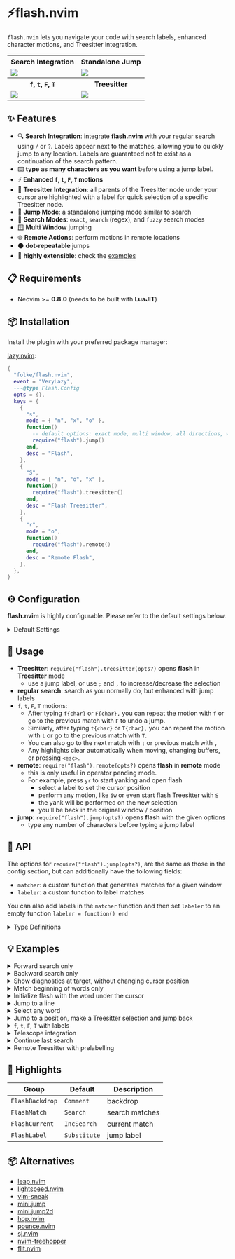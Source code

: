 # ⚡flash.nvim

`flash.nvim` lets you navigate your code with search labels,
enhanced character motions, and Treesitter integration.

<table>
  <tr>
    <th>Search Integration</th>
    <th>Standalone Jump</th>
  </tr>
  <tr>
    <td>
      <img src="https://github.com/folke/flash.nvim/assets/292349/e0ac4cbc-fa54-4505-8261-43ec0505518d" />
    </td>
    <td>
      <img src="https://github.com/folke/flash.nvim/assets/292349/90af85e3-3f22-4c51-af4b-2a2488c9560b" />
    </td>
  </tr>
  <tr>
    <th><code>f</code>, <code>t</code>, <code>F</code>, <code>T</code></th>
    <th>Treesitter</th>
  </tr>
  <tr>
    <td>
      <img src="https://github.com/folke/flash.nvim/assets/292349/379cb2de-8ec3-4acf-8811-d3590a5854b6" />
    </td>
    <td>
      <img src="https://github.com/folke/flash.nvim/assets/292349/b963b05e-3d28-45ff-b43a-928a06e5f92a" />
    </td>
  </tr>
</table>

## ✨ Features

- 🔍 **Search Integration**: integrate **flash.nvim** with your regular
  search using `/` or `?`. Labels appear next to the matches,
  allowing you to quickly jump to any location. Labels are
  guaranteed not to exist as a continuation of the search pattern.
- ⌨️ **type as many characters as you want** before using a jump label.
- ⚡ **Enhanced `f`, `t`, `F`, `T` motions**
- 🌳 **Treesitter Integration**: all parents of the Treesitter node
  under your cursor are highlighted with a label for quick selection
  of a specific Treesitter node.
- 🎯 **Jump Mode**: a standalone jumping mode similar to search
- 🔎 **Search Modes**: `exact`, `search` (regex), and `fuzzy` search modes
- 🪟 **Multi Window** jumping
- 🌐 **Remote Actions**: perform motions in remote locations
- ⚫ **dot-repeatable** jumps
- 📡 **highly extensible**: check the [examples](https://github.com/folke/flash.nvim#-examples)

## 📋 Requirements

- Neovim >= **0.8.0** (needs to be built with **LuaJIT**)

## 📦 Installation

Install the plugin with your preferred package manager:

[lazy.nvim](https://github.com/folke/lazy.nvim):

```lua
{
  "folke/flash.nvim",
  event = "VeryLazy",
  ---@type Flash.Config
  opts = {},
  keys = {
    {
      "s",
      mode = { "n", "x", "o" },
      function()
        -- default options: exact mode, multi window, all directions, with a backdrop
        require("flash").jump()
      end,
      desc = "Flash",
    },
    {
      "S",
      mode = { "n", "o", "x" },
      function()
        require("flash").treesitter()
      end,
      desc = "Flash Treesitter",
    },
    {
      "r",
      mode = "o",
      function()
        require("flash").remote()
      end,
      desc = "Remote Flash",
    },
  },
}
```

## ⚙️ Configuration

**flash.nvim** is highly configurable. Please refer to the default settings below.

<details><summary>Default Settings</summary>

```lua
{
  -- labels = "abcdefghijklmnopqrstuvwxyz",
  labels = "asdfghjklqwertyuiopzxcvbnm",
  search = {
    -- search/jump in all windows
    multi_window = true,
    -- search direction
    forward = true,
    -- when `false`, find only matches in the given direction
    wrap = true,
    ---@type Flash.Pattern.Mode
    -- Each mode will take ignorecase and smartcase into account.
    -- * exact: exact match
    -- * search: regular search
    -- * fuzzy: fuzzy search
    -- * fun(str): custom function that returns a pattern
    --   For example, to only match at the beginning of a word:
    --   mode = function(str)
    --     return "\\<" .. str
    --   end,
    mode = "exact",
    -- behave like `incsearch`
    incremental = false,
    -- Excluded filetypes and custom window filters
    ---@type (string|fun(win:window))[]
    exclude = {
      "notify",
      "noice",
      "cmp_menu",
      function(win)
        -- exclude non-focusable windows
        return not vim.api.nvim_win_get_config(win).focusable
      end,
    },
    -- Optional trigger character that needs to be typed before
    -- a jump label can be used. It's NOT recommended to set this,
    -- unless you know what you're doing
    trigger = "",
    -- max pattern length. If the pattern length is equal to this
    -- labels will no longer be skipped. When it exceeds this length
    -- it will either end in a jump or terminate the search
    max_length = nil, ---@type number?
  },
  jump = {
    -- save location in the jumplist
    jumplist = true,
    -- jump position
    pos = "start", ---@type "start" | "end" | "range"
    -- add pattern to search history
    history = false,
    -- add pattern to search register
    register = false,
    -- clear highlight after jump
    nohlsearch = false,
    -- automatically jump when there is only one match
    autojump = false,
    -- You can force inclusive/exclusive jumps by setting the
    -- `inclusive` option. By default it will be automatically
    -- set based on the mode.
    inclusive = nil, ---@type boolean?
    -- jump position offset. Not used for range jumps.
    -- 0: default
    -- 1: when pos == "end" and pos < current position
    offset = nil, ---@type number
  },
  highlight = {
    label = {
      -- add a label for the first match in the current window.
      -- you can always jump to the first match with `<CR>`
      current = true,
      -- show the label after the match
      after = true, ---@type boolean|number[]
      -- show the label before the match
      before = false, ---@type boolean|number[]
      -- position of the label extmark
      style = "overlay", ---@type "eol" | "overlay" | "right_align" | "inline"
      -- flash tries to re-use labels that were already assigned to a position,
      -- when typing more characters. By default only lower-case labels are re-used.
      reuse = "lowercase", ---@type "lowercase" | "all"
    },
    -- show a backdrop with hl FlashBackdrop
    backdrop = true,
    -- Highlight the search matches
    matches = true,
    -- extmark priority
    priority = 5000,
    groups = {
      match = "FlashMatch",
      current = "FlashCurrent",
      backdrop = "FlashBackdrop",
      label = "FlashLabel",
    },
  },
  -- action to perform when picking a label.
  -- defaults to the jumping logic depending on the mode.
  ---@type fun(match:Flash.Match, state:Flash.State)|nil
  action = nil,
  -- initial pattern to use when opening flash
  pattern = "",
  -- When `true`, flash will try to continue the last search
  continue = false,
  -- You can override the default options for a specific mode.
  -- Use it with `require("flash").jump({mode = "forward"})`
  ---@type table<string, Flash.Config>
  modes = {
    -- options used when flash is activated through
    -- a regular search with `/` or `?`
    search = {
      enabled = true, -- enable flash for search
      highlight = { backdrop = false },
      jump = { history = true, register = true, nohlsearch = true },
      search = {
        -- `forward` will be automatically set to the search direction
        -- `mode` is always set to `search`
        -- `incremental` is set to `true` when `incsearch` is enabled
      },
    },
    -- options used when flash is activated through
    -- `f`, `F`, `t`, `T`, `;` and `,` motions
    char = {
      enabled = true,
      -- by default all keymaps are enabled, but you can disable some of them,
      -- by removing them from the list.
      keys = { "f", "F", "t", "T", ";", "," },
      search = { wrap = false },
      highlight = { backdrop = true },
      jump = { register = false },
    },
    -- options used for treesitter selections
    -- `require("flash").treesitter()`
    treesitter = {
      labels = "abcdefghijklmnopqrstuvwxyz",
      jump = { pos = "range" },
      highlight = {
        label = { before = true, after = true, style = "inline" },
        backdrop = false,
        matches = false,
      },
    },
    -- options used for remote flash
    remote = {}
  },
  -- options for the floating window that shows the prompt,
  -- for regular jumps
  prompt = {
    enabled = true,
    prefix = { { "⚡", "FlashPromptIcon" } },
    win_config = {
      relative = "editor",
      width = 1, -- when <=1 it's a percentage of the editor width
      height = 1,
      row = -1, -- when negative it's an offset from the bottom
      col = 0, -- when negative it's an offset from the right
      zindex = 1000,
    },
  },
}
```

</details>

## 🚀 Usage

- **Treesitter**: `require("flash").treesitter(opts?)` opens **flash** in **Treesitter** mode
  - use a jump label, or use `;` and `,` to increase/decrease the selection
- **regular search**: search as you normally do, but enhanced with jump labels
- `f`, `t`, `F`, `T` motions:
  - After typing `f{char}` or `F{char},` you can repeat the motion with `f`
    or go to the previous match with `F` to undo a jump.
  - Similarly, after typing `t{char}` or `T{char},` you can repeat the motion
    with `t` or go to the previous match with `T`.
  - You can also go to the next match with `;` or previous match with `,`
  - Any highlights clear automatically when moving, changing buffers,
    or pressing `<esc>`.
- **remote**: `require("flash").remote(opts?)` opens **flash** in **remote** mode
  - this is only useful in operator pending mode.
  - For example, press `yr` to start yanking and open flash
    - select a label to set the cursor position
    - perform any motion, like `iw` or even start flash Treesitter with `S`
    - the yank will be performed on the new selection
    - you'll be back in the original window / position
- **jump**: `require("flash").jump(opts?)` opens **flash** with the given options
  - type any number of characters before typing a jump label

## 📡 API

The options for `require("flash").jump(opts?)`, are the same as
those in the config section, but can additionally have the following fields:

- `matcher`: a custom function that generates matches for a given window
- `labeler`: a custom function to label matches

You can also add labels in the `matcher` function and then set `labeler`
to an empty function `labeler = function() end`

<details><summary>Type Definitions</summary>

```typescript
type FlashMatcher = (win: number, state: FlashState) => FlashMatch[];
type FlashLabeler = (matches: FlashMatch[], state: FlashState) => void;

interface FlashMatch {
  win: number;
  pos: [number, number]; // (1,0)-indexed
  end_pos: [number, number]; // (1,0)-indexed
  label?: string;
}

// Check the code for the full definition
// of Flash.State at `lua/flash/state.lua`
type FlashState = {};
```

</details>

## 💡 Examples

<details><summary>Forward search only</summary>

```lua
require("flash").jump({
  search = { forward = true, wrap = false, multi_window = false },
})
```

</details>

<details><summary>Backward search only</summary>

```lua
require("flash").jump({
  search = { forward = false, wrap = false, multi_window = false },
})
```

</details>

<details><summary>Show diagnostics at target, without changing cursor position</summary>

```lua
require("flash").jump({
  action = function(match, state)
    vim.api.nvim_win_call(match.win, function()
      vim.api.nvim_win_set_cursor(match.win, match.pos)
      vim.diagnostic.open_float()
      vim.api.nvim_win_set_cursor(match.win, state.pos)
    end)
  end,
})

-- More advanced example that also highlights diagnostics:
require("flash").jump({
  matcher = function(win)
    ---@param diag Diagnostic
    return vim.tbl_map(function(diag)
      return {
        pos = { diag.lnum + 1, diag.col },
        end_pos = { diag.end_lnum + 1, diag.end_col - 1 },
      }
    end, vim.diagnostic.get(vim.api.nvim_win_get_buf(win)))
  end,
  action = function(match, state)
    vim.api.nvim_win_call(match.win, function()
      vim.api.nvim_win_set_cursor(match.win, match.pos)
      vim.diagnostic.open_float()
      vim.api.nvim_win_set_cursor(match.win, state.pos)
    end)
  end,
})
```

</details>

<details><summary>Match beginning of words only</summary>

```lua
require("flash").jump({
  search = {
    mode = function(str)
      return "\\<" .. str
    end,
  },
})
```

</details>

<details><summary>Initialize flash with the word under the cursor</summary>

```lua
require("flash").jump({
  pattern = vim.fn.expand("<cword>"),
})
```

</details>

<details><summary>Jump to a line</summary>

```lua
require("flash").jump({
  search = { mode = "search" },
  highlight = { label = { after = { 0, 0 } } },
  pattern = "^"
})
```

</details>

<details><summary>Select any word</summary>

```lua
require("flash").jump({
  pattern = ".", -- initialize pattern with any char
  search = {
    mode = function(pattern)
      -- remove leading dot
      if pattern:sub(1, 1) == "." then
        pattern = pattern:sub(2)
      end
      -- return word pattern and proper skip pattern
      return ([[\v<%s\w*>]]):format(pattern), ([[\v<%s]]):format(pattern)
    end,
  },
  -- select the range
  jump = { pos = "range" },
})
```

</details>

<details><summary>Jump to a position, make a Treesitter selection and jump back</summary>

This should be bound to a keymap like `<leader>t`.
Then you could do `y<leader>t` to remotely yank a Treesitter selection.

```lua
vim.keymap.set({ "n", "x", "o" }, "<leader>t", function()
  local win = vim.api.nvim_get_current_win()
  local view = vim.fn.winsaveview()
  require("flash").jump({
    action = function(match, state)
      state:hide()
      vim.api.nvim_set_current_win(match.win)
      vim.api.nvim_win_set_cursor(match.win, match.pos)
      require("flash").treesitter()
      vim.schedule(function()
        vim.api.nvim_set_current_win(win)
        vim.fn.winrestview(view)
      end)
    end,
  })
end)
```

Alternatively, this can be achieved using a remote action:

- `yr` to start yank and remote
- select a label
- `S` to start Treesitter node selection
- pick a Treesitter label

</details>

<details><summary><code>f</code>, <code>t</code>, <code>F</code>, <code>T</code> with labels</summary>

```lua
-- to use this, make sure to set `opts.modes.char.enabled = false`
local Config = require("flash.config")
local Char = require("flash.plugins.char")
for _, motion in ipairs({ "f", "t", "F", "T" }) do
  vim.keymap.set({ "n", "x", "o" }, motion, function()
    require("flash").jump(Config.get({
      mode = "char",
      search = {
        mode = Char.mode(motion),
        max_length = 1,
      },
    }, Char.motions[motion]))
  end)
end
```

</details>

<details><summary>Telescope integration</summary>

This will allow you to use `s` in normal mode
and `<c-s>` in insert mode, to jump to a label in Telescope results.

```lua
{
    "nvim-telescope/telescope.nvim",
    optional = true,
    opts = function(_, opts)
      local function flash(prompt_bufnr)
        require("flash").jump({
          pattern = "^",
          highlight = { label = { after = { 0, 0 } } },
          search = {
            mode = "search",
            exclude = {
              function(win)
                return vim.bo[vim.api.nvim_win_get_buf(win)].filetype ~= "TelescopeResults"
              end,
            },
          },
          action = function(match)
            local picker = require("telescope.actions.state").get_current_picker(prompt_bufnr)
            picker:set_selection(match.pos[1] - 1)
          end,
        })
      end
      opts.defaults = vim.tbl_deep_extend("force", opts.defaults or {}, {
        mappings = {
          n = { s = flash },
          i = { ["<c-s>"] = flash },
        },
      })
    end,
  }
```

</details>

<details><summary>Continue last search</summary>

```lua
require("flash").jump({continue = true})
```

</details>

<details><summary>Remote Treesitter with prelabelling</summary>
Start by typing a search pattern as with any other jump. The nodes around the
matches of that pattern will be labelled in the same way as `treesitter` mode.
You may hit the label key at any time to select that node. The labels are
assigned to not conflict with the search pattern, just as in normal jump mode.

```lua
      {
        "R",
        mode = "o",
        desc = "remote ts",
        function()
          require("flash").remote {
            mode = "remote_ts",
            matcher = require "flash.plugins.flat_map"(require("flash.plugins.treesitter").get_nodes),
          }
        end,
      },
      {
        "R",
        mode = "x",
        desc = "remote ts",
        function()
          require("flash").jump {
            mode = "remote_ts",
            matcher = require "flash.plugins.flat_map"(require("flash.plugins.treesitter").get_nodes),
          }
        end,
      },
```

</details>

## 🌈 Highlights

| Group           | Default      | Description    |
| --------------- | ------------ | -------------- |
| `FlashBackdrop` | `Comment`    | backdrop       |
| `FlashMatch`    | `Search`     | search matches |
| `FlashCurrent`  | `IncSearch`  | current match  |
| `FlashLabel`    | `Substitute` | jump label     |

## 📦 Alternatives

- [leap.nvim](https://github.com/ggandor/leap.nvim)
- [lightspeed.nvim](https://github.com/ggandor/lightspeed.nvim)
- [vim-sneak](https://github.com/justinmk/vim-sneak)
- [mini.jump](https://github.com/echasnovski/mini.nvim/blob/main/readmes/mini-jump.md)
- [mini.jump2d](https://github.com/echasnovski/mini.nvim/blob/main/readmes/mini-jump2d.md)
- [hop.nvim](https://github.com/phaazon/hop.nvim)
- [pounce.nvim](https://github.com/rlane/pounce.nvim)
- [sj.nvim](https://github.com/woosaaahh/sj.nvim)
- [nvim-treehopper](https://github.com/mfussenegger/nvim-treehopper)
- [flit.nvim](https://github.com/ggandor/flit.nvim)
